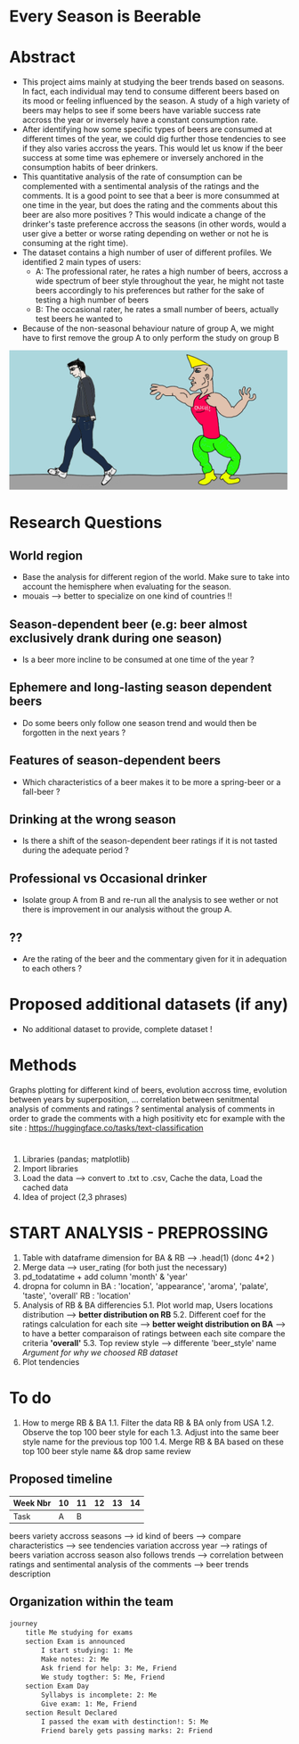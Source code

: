 # Every Season is Beerable
# Abstract
- This project aims mainly at studying the beer trends based on seasons. In fact, each individual may tend to consume different
beers based on its mood or feeling influenced by the season. A study of a high variety of beers may helps to see if some beers
have variable success rate accross the year or inversely have a constant consumption rate.
- After identifying how some specific types of beers are consumed at different times of the year, we could dig further those tendencies to see if they also 
varies accross the years. This would let us know if the beer success at some time was ephemere or inversely anchored in the consumption habits of beer drinkers.
- This quantitative analysis of the rate of consumption can be complemented with a sentimental analysis of the ratings and the comments. It is a good point to see that a beer is more consummed at one time in the year, but does the rating and the comments about this beer are also more positives ? This would indicate a change of the drinker's taste preference accross the seasons (in other words, would a user give a better or worse rating depending on wether or not he is consuming at the right time).
- The dataset contains a high number of user of different profiles. We identified 2 main types of users:
    - A: The professional rater, he rates a high number of beers, accross a wide spectrum of beer style throughout the year, he might not taste beers accordingly to his preferences but rather for the sake of testing a high number of beers
    - B: The occasional rater, he rates a small number of beers, actually test beers he wanted to
- Because of the non-seasonal behaviour nature of group A, we might have to first remove the group A to only perform the study on group B
<img src="Images/chad.jpg" alt="image" width="500" height="auto">


# Research Questions
## World region
- Base the analysis for different region of the world. Make sure to take into account the hemisphere when evaluating for the season.
- mouais --> better to specialize on one kind of countries !!

## Season-dependent beer (e.g: beer almost exclusively drank during one season)
- Is a beer more incline to be consumed at one time of the year ? 

## Ephemere and long-lasting season dependent beers
- Do some beers only follow one season trend and would then be forgotten in the next years ?

## Features of season-dependent beers
- Which characteristics of a beer makes it to be more a spring-beer or a fall-beer ?

## Drinking at the wrong season 
- Is there a shift of the season-dependent beer ratings if it is not tasted during the adequate period ?

## Professional vs Occasional drinker
- Isolate group A from B and re-run all the analysis to see wether or not there is improvement in our analysis without the group A.

## ??
- Are the rating of the beer and the commentary given for it in adequation to each others ?

# Proposed additional datasets (if any) 
- No additional dataset to provide, complete dataset !

# Methods

Graphs plotting for different kind of beers, evolution accross time, evolution between years by superposition, ...
correlation between senitmental analysis of comments and ratings ?
sentimental analysis of comments in order to grade the comments with a high positivity etc for example with the site : 
https://huggingface.co/tasks/text-classification

# 
1. Libraries (pandas; matplotlib)
2. Import libraries
3. Load the data --> convert to .txt to .csv, Cache the data, Load the cached data
4. Idea of project (2,3 phrases)
   
# START ANALYSIS - PREPROSSING
1. Table with dataframe dimension for BA & RB  --> .head(1) (donc 4*2 )
2. Merge data --> user_rating (for both just the necessary)
3. pd_todatatime + add column 'month' & 'year'
4. dropna for column in
BA : 'location', 'appearance', 'aroma', 'palate', 'taste', 'overall'
RB : 'location'
5. Analysis of RB & BA differencies
   5.1. Plot world map, Users locations distribution --> **better distribution on RB**
   5.2. Different coef for the ratings calculation for each site --> **better weight distribution on BA**
   	--> to have a better comparaison of ratings between each site compare the criteria **'overall'**
   5.3. Top review style --> differente 'beer_style' name
_Argument for why we choosed RB dataset_
6. Plot tendencies 

# To do 
1. How to merge RB & BA
   1.1. Filter the data RB & BA only from USA
   1.2. Observe the top 100 beer style for each
   1.3. Adjust into the same beer style name for the previous top 100
   1.4. Merge RB & BA based on these top 100 beer style name && drop same review
 
 

## Proposed timeline
| Week Nbr | 10 | 11 | 12 | 13 | 14 |
|----------|----|----|----|----|----|
| Task     | A  | B
beers variety accross seasons --> id kind of beers --> compare characteristics --> see tendencies variation accross year 
--> ratings of beers variation accross season also follows trends --> correlation between ratings and sentimental analysis 
of the comments --> beer trends description

## Organization within the team

```mermaid
journey
	title Me studying for exams
	section Exam is announced
		I start studying: 1: Me
		Make notes: 2: Me
		Ask friend for help: 3: Me, Friend
		We study togther: 5: Me, Friend
	section Exam Day
		Syllabys is incomplete: 2: Me
		Give exam: 1: Me, Friend
	section Result Declared
		I passed the exam with destinction!: 5: Me
		Friend barely gets passing marks: 2: Friend
```
